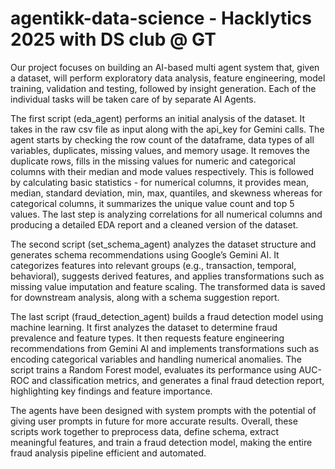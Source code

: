 # agentikk-data-science - Hacklytics 2025 with DS club @ GT

Our project focuses on building an AI-based multi agent system that, given a dataset, will perform exploratory data analysis, feature engineering, model training, validation and testing, followed by insight generation. Each of the individual tasks will be taken care of by separate AI Agents. 

The first script (eda_agent) performs an initial analysis of the dataset. It takes in the raw csv file as input along with the api_key for Gemini calls. The agent starts by checking the row count of the dataframe, data types of all variables, duplicates, missing values, and memory usage. It removes the duplicate rows, fills in the missing values for numeric and categorical columns with their median and mode values respectively. This is followed by calculating basic statistics - for numerical columns, it provides mean, median, standard deviation, min, max, quantiles, and skewness whereas for categorical columns, it summarizes the unique value count and top 5 values. The last step is analyzing correlations for all numerical columns and producing a detailed EDA report and a cleaned version of the dataset.

The second script (set_schema_agent) analyzes the dataset structure and generates schema recommendations using Google’s Gemini AI. It categorizes features into relevant groups (e.g., transaction, temporal, behavioral), suggests derived features, and applies transformations such as missing value imputation and feature scaling. The transformed data is saved for downstream analysis, along with a schema suggestion report.

The last script (fraud_detection_agent) builds a fraud detection model using machine learning. It first analyzes the dataset to determine fraud prevalence and feature types. It then requests feature engineering recommendations from Gemini AI and implements transformations such as encoding categorical variables and handling numerical anomalies. The script trains a Random Forest model, evaluates its performance using AUC-ROC and classification metrics, and generates a final fraud detection report, highlighting key findings and feature importance.

The agents have been designed with system prompts with the potential of giving user prompts in future for more accurate results. Overall, these scripts work together to preprocess data, define schema, extract meaningful features, and train a fraud detection model, making the entire fraud analysis pipeline efficient and automated.

